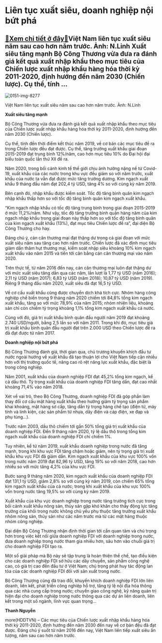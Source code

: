 Liên tục xuất siêu, doanh nghiệp nội bứt phá
============================================

[:gift:Xem chi tiết ở đây:gift:](https://hddtvn.com/lien-tuc-xuat-sieu-doanh-nghiep-noi-but-pha/)Việt Nam liên tục xuất siêu năm sau cao hơn năm trước. Ảnh: N.Linh Xuất siêu tăng mạnh Bộ Công Thương vừa đưa ra đánh giá kết quả xuất nhập khẩu theo mục tiêu của Chiến lược xuất nhập khẩu hàng hóa thời kỳ 2011-2020, định hướng đến năm 2030 (Chiến lược). Cụ thể, tính …
-----------------------------------------------------------------------------------------------------------------------------------------------------------------------------------------------------------------------------------------------------------------------------





![0151-img-8277](https://haiquanonline.com.vn/stores/news_dataimages/linhntn/082020/19/10/in_article/0151_IMG_8277.jpg?rt=20201024154327 "hàng hóa XNK tại cảng Hải Phòng. Ảnh: N.Linh")


Việt Nam liên tục xuất siêu năm sau cao hơn năm trước. Ảnh: N.Linh



**Xuất siêu tăng mạnh**


Bộ Công Thương vừa đưa ra đánh giá kết quả xuất nhập khẩu theo mục tiêu của Chiến lược xuất nhập khẩu hàng hóa thời kỳ 2011-2020, định hướng đến năm 2030 (Chiến lược).


Cụ thể, tính đến thời điểm kết thúc năm 2019, về cơ bản các mục tiêu đề ra trong Chiến lược đều đạt được. Cụ thể, tăng trưởng xuất khẩu giai đoạn 2015-2019 đạt trung bình 12%/năm, cao hơn mục tiêu 10% do Đại hội đại biểu toàn quốc lần thứ XII đề ra.


Năm 2020, trong bối cảnh kinh tế thế giới chịu ảnh hưởng nặng nề từ Covid-19, xuất khẩu của các nước trong khu vực đều giảm so với năm trước, xuất khẩu của nước ta vẫn đạt được mức tăng trưởng dương. Kim ngạch xuất khẩu 9 tháng đầu năm đạt 202,4 tỷ USD, tăng 4% so với cùng kỳ năm 2019.


Bên cạnh đó, nhập khẩu được kiểm soát. Tốc độ tăng bình quân kim ngạch nhập khẩu thấp hơn so với tốc độ tăng bình quân kim ngạch xuất khẩu.


“Kim ngạch nhập khẩu có tốc độ tăng trung bình trong giai đoạn 2015-2019 ở mức 11,2%/năm. Như vậy, tốc độ tăng trưởng bình quân hàng năm của kim ngạch nhập khẩu trong giai đoạn này thấp hơn so với tốc độ tăng bình quân của kim ngạch xuất khẩu (13%), đạt mục tiêu Chiến lược đề ra”, đại diện Bộ Công Thương cho hay.


Đáng chú ý, cán cân thương mại đạt thặng dư trong cả giai đoạn với mức xuất siêu năm sau tăng cao hơn năm trước. Chiến lược đã xác định mục tiêu giảm dần thâm hụt thương mại, kiểm soát nhập siêu khoảng 10% kim ngạch xuất khẩu vào năm 2015 và tiến tới cân bằng cán cân thương mại vào năm 2020.


Trên thực tế, từ năm 2016 đến nay, cán cân thương mại luôn đạt thặng dư với mức xuất siêu tăng dần qua các năm, lần lượt là 1,77 tỷ USD (năm 2016); 2,11 tỷ USD (năm 2017); 6,83 tỷ USD (năm 2018); 10,87 tỷ USD (năm 2019). Riêng 9 tháng đầu năm 2020, xuất siêu đã đạt 16,5 tỷ USD.


Về cơ cấu xuất khẩu cũng được chuyển dịch khá tích cực. Nhóm hàng công nghiệp chế biến trong 9 tháng năm 2020 chiếm tới 84,8% tổng kim ngạch xuất khẩu, tăng so với mức 78,9% của năm 2015; nhóm nhiên liệu, khoáng sản chỉ còn chiếm tỷ trọng khoảng 1,1% tổng kim ngạch xuất khẩu cả nước.


Cùng với đó, giá trị xuất khẩu bình quân đầu người năm 2019 đạt khoảng 2.740 USD/người, bằng 2,5 lần so với năm 2011. Trong khi đó, mục tiêu giá trị xuất khẩu bình quân đầu người đạt trên 2.000 USD theo Chiến lược đề ra đã đạt được từ năm 2017.


**Doanh nghiệp nội bứt phá**


Bộ Công Thương đánh giá, thời gian qua, chủ trương khuyến khích đầu tư nước ngoài hướng về xuất khẩu đã tạo thuận lợi cho Việt Nam tiếp cận nhiều hơn với thị trường quốc tế, nâng cao rõ rệt năng lực xuất khẩu, đặc biệt là trong công nghiệp.


Năm 2001, xuất khẩu của doanh nghiệp FDI đạt 45,2% tổng kim ngạch, kể cả dầu thô. Tỷ trọng xuất khẩu của doanh nghiệp FDI tăng dần, đạt cao nhất khoảng 71,4% vào năm 2018.


Xét về vai trò, theo Bộ Công Thương, doanh nghiệp FDI đã góp phần làm thay đổi cơ cấu mặt hàng xuất khẩu theo hướng giảm tỷ trọng sản phẩm khai khoáng, mặt hàng sơ cấp, tăng dần tỷ trọng hàng chế tạo (điện tử, máy tính và linh kiện, các sản phẩm từ nhựa, dây điện và cáp điện, xe đạp và phụ tùng…).


Trước năm 2003, dầu thô chiếm tới gần 50% tổng giá trị xuất khẩu của doanh nghiệp FDI. Đến 9 tháng năm 2020, tỷ lệ dầu thô trong tổng kim ngạch xuất khẩu của doanh nghiệp FDI chỉ chiếm 1%.


Tuy nhiên, kể từ năm 2019, xuất khẩu doanh nghiệp trong nước đã tăng mạnh, trong khi khu vực FDI tăng chậm hoặc giảm, nên tỷ trọng giá trị xuất khẩu khu vực FDI đã giảm dần. Kim ngạch xuất khẩu của khu vực 100% vốn trong nước năm 2019 đạt 82,96 tỷ USD, tăng 19% so với năm 2018, cao hơn nhiều so với mức tăng 4,2% của khu vực FDI.


Bước sang 9 tháng năm 2020, kim ngạch xuất khẩu của doanh nghiệp FDI đạt 131,1 tỷ USD, giảm 2,8% so với cùng kỳ năm 2019, còn chiếm 65% tổng kim ngạch xuất khẩu của cả nước; trong khi xuất khẩu của khu vực 100% vốn trong nước tăng 19,5% so với cùng kỳ năm 2019.


Xuất khẩu của khu vực doanh nghiệp trong nước tăng trưởng tích cực trong bối cảnh xuất khẩu nông sản, thủy sản gặp khó khăn cho thấy động lực tăng trưởng của khối trong nước không chủ yếu phụ thuộc tăng trưởng xuất khẩu nhóm nông sản, thủy sản như các năm trước mà từ các mặt hàng thuộc nhóm công nghiệp.


Đại diện Bộ Công Thương nhận định thời gian tới cần quan tâm và chú trọng hơn trong việc kết nối giữa doanh nghiệp FDI với doanh nghiệp trong nước, đưa doanh nghiệp trong nước tham gia nhiều hơn, sâu hơn vào chuỗi giá trị cho doanh nghiệp FDI tạo ra.


Một số giải pháp mà Bộ này sẽ tập trung là hoàn thiện thể chế, tạo điều kiện cho các doanh nghiệp FDI sở hữu các dây chuyền, sản phẩm công nghệ cao, có giá trị cao đến đầu tư ở Việt Nam; chú trọng phát huy tác động lan tỏa của các doanh nghiệp FDI đối với sản xuất trong nước.


Bộ Công Thương cũng đã trao đổi, khuyến khích doanh nghiệp FDI lớn liên doanh, liên kết, phát triển công nghiệp hỗ trợ, tăng tỷ lệ nội địa hóa thông qua các nhà cung cấp trong nước; chuyển giao công nghệ, kỹ năng quản trị hiện đại cho doanh nghiệp trong nước thông qua các dự án liên doanh, liên kết trong một số ngành, lĩnh vực quan trọng…




**Thanh Nguyễn**



more(HDDTVN) – Các mục tiêu của Chiến lược xuất nhập khẩu hàng hóa thời kỳ 2011-2020, định hướng đến năm 2030 đến nay về cơ bản đều đã đạt được. Đáng chú ý suốt từ năm 2016 đến nay, Việt Nam liên tiếp xuất siêu ấn tượng, năm sau cao hơn năm trước.

